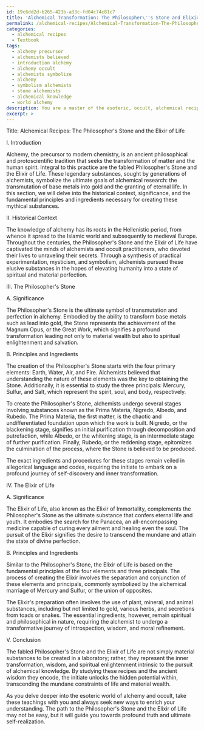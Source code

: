 ```yaml
---
id: 19c6dd2d-b265-423b-a33c-fd04c74c81c7
title: 'Alchemical Transformation: The Philosopher\''s Stone and Elixir of Life'
permalink: /alchemical-recipes/Alchemical-Transformation-The-Philosophers-Stone-and-Elixir-of-Life/
categories:
  - alchemical recipes
  - Textbook
tags:
  - alchemy precursor
  - alchemists believed
  - introduction alchemy
  - alchemy occult
  - alchemists symbolize
  - alchemy
  - symbolism alchemists
  - stone alchemists
  - alchemical knowledge
  - world alchemy
description: You are a master of the esoteric, occult, alchemical recipes and education, you have written many textbooks on the subject in ways that provide students with rich and deep understanding of the subject. You are being asked to write textbook-like sections on a topic and you do it with full context, explainability, and reliability in accuracy to the true facts of the topic at hand, in a textbook style that a student would easily be able to learn from, in a rich, engaging, and contextual way. Always include relevant context (such as formulas and history), related concepts, and in a way that someone can gain deep insights from.
excerpt: >
---
```

  Title: Alchemical Recipes: The Philosopher's Stone and the Elixir of Life
  
  I. Introduction
  
  Alchemy, the precursor to modern chemistry, is an ancient philosophical and protoscientific tradition that seeks the transformation of matter and the human spirit. Integral to this practice are the fabled Philosopher's Stone and the Elixir of Life. These legendary substances, sought by generations of alchemists, symbolize the ultimate goals of alchemical research: the transmutation of base metals into gold and the granting of eternal life. In this section, we will delve into the historical context, significance, and the fundamental principles and ingredients necessary for creating these mythical substances.
  
  II. Historical Context
  
  The knowledge of alchemy has its roots in the Hellenistic period, from whence it spread to the Islamic world and subsequently to medieval Europe. Throughout the centuries, the Philosopher's Stone and the Elixir of Life have captivated the minds of alchemists and occult practitioners, who devoted their lives to unraveling their secrets. Through a synthesis of practical experimentation, mysticism, and symbolism, alchemists pursued these elusive substances in the hopes of elevating humanity into a state of spiritual and material perfection.
  
  III. The Philosopher's Stone
  
  A. Significance
  
  The Philosopher's Stone is the ultimate symbol of transmutation and perfection in alchemy. Embodied by the ability to transform base metals such as lead into gold, the Stone represents the achievement of the Magnum Opus, or the Great Work, which signifies a profound transformation leading not only to material wealth but also to spiritual enlightenment and salvation.
  
  B. Principles and Ingredients
  
  The creation of the Philosopher's Stone starts with the four primary elements: Earth, Water, Air, and Fire. Alchemists believed that understanding the nature of these elements was the key to obtaining the Stone. Additionally, it is essential to study the three principals: Mercury, Sulfur, and Salt, which represent the spirit, soul, and body, respectively.
  
  To create the Philosopher's Stone, alchemists undergo several stages involving substances known as the Prima Materia, Nigredo, Albedo, and Rubedo. The Prima Materia, the first matter, is the chaotic and undifferentiated foundation upon which the work is built. Nigredo, or the blackening stage, signifies an initial purification through decomposition and putrefaction, while Albedo, or the whitening stage, is an intermediate stage of further purification. Finally, Rubedo, or the reddening stage, epitomizes the culmination of the process, where the Stone is believed to be produced.
  
  The exact ingredients and procedures for these stages remain veiled in allegorical language and codes, requiring the initiate to embark on a profound journey of self-discovery and inner transformation.
  
  IV. The Elixir of Life
  
  A. Significance
  
  The Elixir of Life, also known as the Elixir of Immortality, complements the Philosopher's Stone as the ultimate substance that confers eternal life and youth. It embodies the search for the Panacea, an all-encompassing medicine capable of curing every ailment and healing even the soul. The pursuit of the Elixir signifies the desire to transcend the mundane and attain the state of divine perfection.
  
  B. Principles and Ingredients
  
  Similar to the Philosopher's Stone, the Elixir of Life is based on the fundamental principles of the four elements and three principals. The process of creating the Elixir involves the separation and conjunction of these elements and principals, commonly symbolized by the alchemical marriage of Mercury and Sulfur, or the union of opposites.
  
  The Elixir's preparation often involves the use of plant, mineral, and animal substances, including but not limited to gold, various herbs, and secretions from toads or snakes. The essential ingredients, however, remain spiritual and philosophical in nature, requiring the alchemist to undergo a transformative journey of introspection, wisdom, and moral refinement.
  
  V. Conclusion
  
  The fabled Philosopher's Stone and the Elixir of Life are not simply material substances to be created in a laboratory; rather, they represent the inner transformation, wisdom, and spiritual enlightenment intrinsic to the pursuit of alchemical knowledge. By studying these recipes and the ancient wisdom they encode, the initiate unlocks the hidden potential within, transcending the mundane constraints of life and material wealth.
  
  As you delve deeper into the esoteric world of alchemy and occult, take these teachings with you and always seek new ways to enrich your understanding. The path to the Philosopher's Stone and the Elixir of Life may not be easy, but it will guide you towards profound truth and ultimate self-realization.
